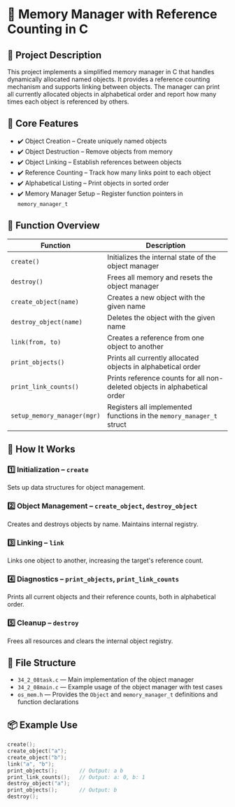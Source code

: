 # 📁 Memory Manager with Reference Counting in C

## 📌 Project Description  
This project implements a simplified memory manager in C that handles dynamically allocated named objects. It provides a reference counting mechanism and supports linking between objects. The manager can print all currently allocated objects in alphabetical order and report how many times each object is referenced by others.

## 🔧 Core Features  
- ✔️ Object Creation – Create uniquely named objects  
- ✔️ Object Destruction – Remove objects from memory  
- ✔️ Object Linking – Establish references between objects  
- ✔️ Reference Counting – Track how many links point to each object  
- ✔️ Alphabetical Listing – Print objects in sorted order  
- ✔️ Memory Manager Setup – Register function pointers in `memory_manager_t`

## 📜 Function Overview  

| Function                      | Description                                                                 |
|------------------------------|-----------------------------------------------------------------------------|
| `create()`                   | Initializes the internal state of the object manager                        |
| `destroy()`                  | Frees all memory and resets the object manager                              |
| `create_object(name)`        | Creates a new object with the given name                                    |
| `destroy_object(name)`       | Deletes the object with the given name                                     |
| `link(from, to)`             | Creates a reference from one object to another                              |
| `print_objects()`            | Prints all currently allocated objects in alphabetical order                |
| `print_link_counts()`        | Prints reference counts for all non-deleted objects in alphabetical order   |
| `setup_memory_manager(mgr)`  | Registers all implemented functions in the `memory_manager_t` struct        |

## 🚀 How It Works  

### 1️⃣ Initialization – `create`  
Sets up data structures for object management.

### 2️⃣ Object Management – `create_object`, `destroy_object`  
Creates and destroys objects by name. Maintains internal registry.

### 3️⃣ Linking – `link`  
Links one object to another, increasing the target's reference count.

### 4️⃣ Diagnostics – `print_objects`, `print_link_counts`  
Prints all current objects and their reference counts, both in alphabetical order.

### 5️⃣ Cleanup – `destroy`  
Frees all resources and clears the internal object registry.

## 📎 File Structure  

- `34_2_08task.c` — Main implementation of the object manager 
- `34_2_08main.c` — Example usage of the object manager with test cases  
- `os_mem.h` — Provides the `Object` and `memory_manager_t` definitions and function declarations  

## 📦 Example Use  

```c
create();
create_object("a");
create_object("b");
link("a", "b");
print_objects();       // Output: a b
print_link_counts();   // Output: a: 0, b: 1
destroy_object("a");
print_objects();       // Output: b
destroy();
